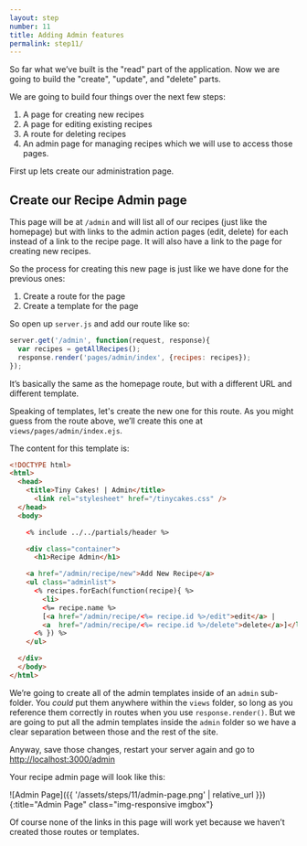 ```yaml
---
layout: step
number: 11
title: Adding Admin features
permalink: step11/
---
```


So far what we’ve built is the "read" part of the application.  Now we are going to build the "create", "update", and "delete" parts.

We are going to build four things over the next few steps:

1. A page for creating new recipes
2. A page for editing existing recipes
3. A route for deleting recipes
4. An admin page for managing recipes which we will use to access those pages.

First up lets create our administration page.

## Create our Recipe Admin page

This page will be at `/admin` and will list all of our recipes (just like the homepage) but with links to the admin action pages (edit, delete) for each instead of a link to the recipe page.  It will also have a link to the page for creating new recipes.

So the process for creating this new page is just like we have done for the previous ones:

1. Create a route for the page
2. Create a template for the page

So open up `server.js` and add our route like so:

```javascript
server.get('/admin', function(request, response){
  var recipes = getAllRecipes();
  response.render('pages/admin/index', {recipes: recipes});
});
```

It’s basically the same as the homepage route, but with a different URL and different template.

Speaking of templates, let's create the new one for this route.  As you might guess from the route above, we’ll create this one at `views/pages/admin/index.ejs`. 

The content for this template is:

```html
<!DOCTYPE html>
<html>
  <head>
    <title>Tiny Cakes! | Admin</title>
      <link rel="stylesheet" href="/tinycakes.css" />
  </head>
  <body>

    <% include ../../partials/header %>

    <div class="container">
      <h1>Recipe Admin</h1>

    <a href="/admin/recipe/new">Add New Recipe</a>
    <ul class="adminlist">
      <% recipes.forEach(function(recipe){ %>
        <li>
        <%= recipe.name %>
        [<a href="/admin/recipe/<%= recipe.id %>/edit">edit</a> |
        <a  href="/admin/recipe/<%= recipe.id %>/delete">delete</a>]</li>
      <% }) %>
    </ul>

  </div>
  </body>
</html>
```

We’re going to create all of the admin templates inside of an `admin` sub-folder.  You *could* put them anywhere within the `views` folder, so long as you reference them correctly in routes when you use `response.render()`. But we are going to put all the admin templates inside the `admin` folder so we have a clear separation between those and the rest of the site.

Anyway, save those changes, restart your server again and go to <http://localhost:3000/admin>

 Your recipe admin page will look like this:

![Admin Page]({{ '/assets/steps/11/admin-page.png' | relative_url }}){:title="Admin Page" class="img-responsive imgbox"}


Of course none of the links in this page will work yet because we haven’t created those routes or templates.  
